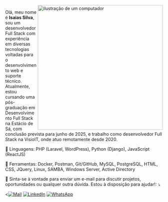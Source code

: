 <img src="https://raw.githubusercontent.com/MicaelliMedeiros/micaellimedeiros/master/image/computer-illustration.png" alt="ilustração de um computador" min-width="400px" max-width="400px" width="400px" align="right">

<p align="left"> 
  Olá, meu nome é <strong>Isaias Silva</strong>, sou um desenvolvedor Full Stack  com experiência em diversas tecnologias voltadas para o desenvolvimento web e suporte técnico. Atualmente, estou cursando uma pós-graduação em Desenvolvimento Full Stack na Estácio de Sá, com conclusão prevista para junho de 2025, e trabalho como desenvolvedor Full Stack na VisioIT, onde atuo remotamente desde 2020.
</p>

<p align="left">
  🦄 Linguagens: PHP (Laravel, WordPress), Python (Django), JavaScript (ReactJS)
</p>

<p align="left">
  💼 Ferramentas: Docker, Postman, Git/GitHub, MySQL, PostgreSQL, HTML, CSS, JQuery, Linux, SAMBA, Windows Server, Active Directory
</p>

<p align="left">
  💌 Sinta-se à vontade para enviar um e-mail para discutir projetos, oportunidades ou qualquer outra dúvida. Estou à disposição para ajudar!: ⤵️
</p>

<p align="left">
  <<a href="mailto:isaias@visioit.com.br" title="Mail"><img src="https://img.shields.io/badge/-Mail-FF0000?style=flat-square&labelColor=FF0000&logo=mail.ru&logoColor=white&link=mailto:isaias@visioit.com.br" alt="Mail"/></a>

  <a href="https://www.linkedin.com/in/isaiasvasilva/" title="LinkedIn">
  <img src="https://img.shields.io/badge/-Linkedin-0e76a8?style=flat-square&logo=Linkedin&logoColor=white&link=https://www.linkedin.com/in/isaiasvasilva/" alt="LinkedIn"/></a>
  <a href="https://wa.me/5516997505196" title="WhatsApp">
  <img src="https://img.shields.io/badge/-WhatsApp-25d366?style=flat-square&labelColor=25d366&logo=whatsapp&logoColor=white&link=https://wa.me/5516997505196" alt="WhatsApp"/></a>
</p>